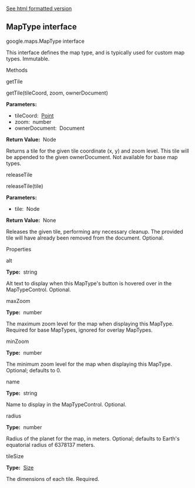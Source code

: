 [See html formatted version](https://huasofoundries.github.io/google-maps-documentation/MapType.html)


MapType interface
-----------------

google.maps.MapType interface

This interface defines the map type, and is typically used for custom map types. Immutable.

Methods

getTile

getTile(tileCoord, zoom, ownerDocument)

**Parameters:** 

*   tileCoord:  [Point](https://github.com/amenadiel/google-maps-documentation/blob/master/docs/Point.md)
*   zoom:  number
*   ownerDocument:  Document

**Return Value:**  Node

Returns a tile for the given tile coordinate (x, y) and zoom level. This tile will be appended to the given ownerDocument. Not available for base map types.

releaseTile

releaseTile(tile)

**Parameters:** 

*   tile:  Node

**Return Value:**  None

Releases the given tile, performing any necessary cleanup. The provided tile will have already been removed from the document. Optional.

Properties

alt

**Type:**  string

Alt text to display when this MapType's button is hovered over in the MapTypeControl. Optional.

maxZoom

**Type:**  number

The maximum zoom level for the map when displaying this MapType. Required for base MapTypes, ignored for overlay MapTypes.

minZoom

**Type:**  number

The minimum zoom level for the map when displaying this MapType. Optional; defaults to 0.

name

**Type:**  string

Name to display in the MapTypeControl. Optional.

radius

**Type:**  number

Radius of the planet for the map, in meters. Optional; defaults to Earth's equatorial radius of 6378137 meters.

tileSize

**Type:**  [Size](https://github.com/amenadiel/google-maps-documentation/blob/master/docs/Size.md)

The dimensions of each tile. Required.